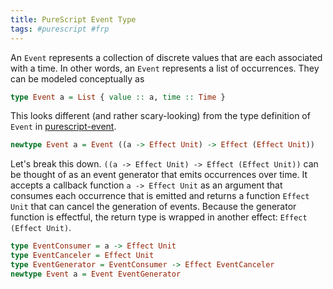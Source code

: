 ```yaml
---
title: PureScript Event Type
tags: #purescript #frp
---
```


An `Event` represents a collection of discrete values that are each associated with a time. In other words, an `Event` represents a list of occurrences. They can be modeled conceptually as

``` purescript
type Event a = List { value :: a, time :: Time }
```

This looks different (and rather scary-looking) from the type definition of `Event` in [purescript-event](https://github.com/paf31/purescript-event/blob/v1.2.4/src/FRP/Event.purs#L39-L39).

``` purescript
newtype Event a = Event ((a -> Effect Unit) -> Effect (Effect Unit))
```

Let's break this down. `((a -> Effect Unit) -> Effect (Effect Unit))` can be thought of as an event generator that emits occurrences over time. It accepts a callback function `a -> Effect Unit` as an argument that consumes each occurrence that is emitted and returns a function `Effect Unit` that can cancel the generation of events. Because the generator function is effectful, the return type is wrapped in another effect: `Effect (Effect Unit)`.

``` purescript
type EventConsumer = a -> Effect Unit
type EventCanceler = Effect Unit
type EventGenerator = EventConsumer -> Effect EventCanceler
newtype Event a = Event EventGenerator
```